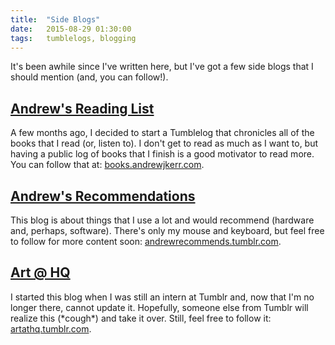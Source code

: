 ```yaml
---
title:  "Side Blogs"
date:   2015-08-29 01:30:00
tags:   tumblelogs, blogging
---
```


It's been awhile since I've written here, but I've got a few side blogs that I should mention (and, you can follow!).

## [Andrew's Reading List](http://books.andrewjkerr.com)

A few months ago, I decided to start a Tumblelog that chronicles all of the books that I read (or, listen to). I don't get to read as much as I want to, but having a public log of books that I finish is a good motivator to read more. You can follow that at: [books.andrewjkerr.com](http://books.andrewjkerr.com).

## [Andrew's Recommendations](http://andrewrecommends.tumblr.com/)

This blog is about things that I use a lot and would recommend (hardware and, perhaps, software). There's only my mouse and keyboard, but feel free to follow for more content soon: [andrewrecommends.tumblr.com](http://andrewrecommends.tumblr.com/).

## [Art @ HQ](http://artathq.tumblr.com/)

I started this blog when I was still an intern at Tumblr and, now that I'm no longer there, cannot update it. Hopefully, someone else from Tumblr will realize this (\*cough\*) and take it over. Still, feel free to follow it: [artathq.tumblr.com](http://artathq.tumblr.com).
